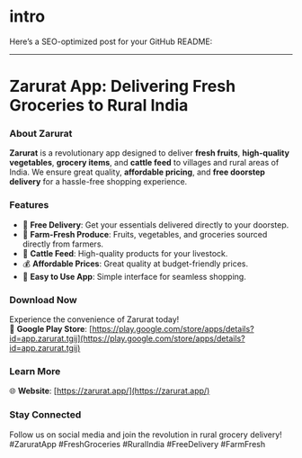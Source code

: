 # intro
Here’s a SEO-optimized post for your GitHub README:

---

# Zarurat App: Delivering Fresh Groceries to Rural India

### About Zarurat  
**Zarurat** is a revolutionary app designed to deliver **fresh fruits**, **high-quality vegetables**, **grocery items**, and **cattle feed** to villages and rural areas of India. We ensure great quality, **affordable pricing**, and **free doorstep delivery** for a hassle-free shopping experience.

### Features  
- 🚚 **Free Delivery**: Get your essentials delivered directly to your doorstep.  
- 🌾 **Farm-Fresh Produce**: Fruits, vegetables, and groceries sourced directly from farmers.  
- 🐄 **Cattle Feed**: High-quality products for your livestock.  
- 💰 **Affordable Prices**: Great quality at budget-friendly prices.  
- 📱 **Easy to Use App**: Simple interface for seamless shopping.  

### Download Now  
Experience the convenience of Zarurat today!  
📲 **Google Play Store**: [https://play.google.com/store/apps/details?id=app.zarurat.tgij](https://play.google.com/store/apps/details?id=app.zarurat.tgij)  

### Learn More  
🌐 **Website**: [https://zarurat.app/](https://zarurat.app/)  

### Stay Connected  
Follow us on social media and join the revolution in rural grocery delivery!  
#ZaruratApp #FreshGroceries #RuralIndia #FreeDelivery #FarmFresh  
